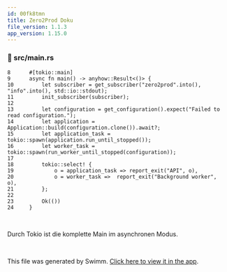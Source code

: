 ```yaml
---
id: 00fk8tmn
title: Zero2Prod Doku
file_version: 1.1.3
app_version: 1.15.0
---
```



<!-- NOTE-swimm-snippet: the lines below link your snippet to Swimm -->
### 📄 src/main.rs
```renderscript
8      #[tokio::main]
9      async fn main() -> anyhow::Result<()> {
10         let subscriber = get_subscriber("zero2prod".into(), "info".into(), std::io::stdout);
11         init_subscriber(subscriber);
12     
13         let configuration = get_configuration().expect("Failed to read configuration.");
14         let application = Application::build(configuration.clone()).await?;
15         let application_task = tokio::spawn(application.run_until_stopped());
16         let worker_task = tokio::spawn(run_worker_until_stopped(configuration));
17     
18         tokio::select! {
19             o = application_task => report_exit("API", o),
20             o = worker_task =>  report_exit("Background worker", o),
21         };
22     
23         Ok(())
24     }
```

<br/>

Durch Tokio ist die komplette Main im asynchronen Modus.

<br/>

This file was generated by Swimm. [Click here to view it in the app](https://app.swimm.io/repos/Z2l0aHViJTNBJTNBemVybzJwcm9kJTNBJTNBRmxvcmlhbktsaW1h/docs/00fk8tmn).
